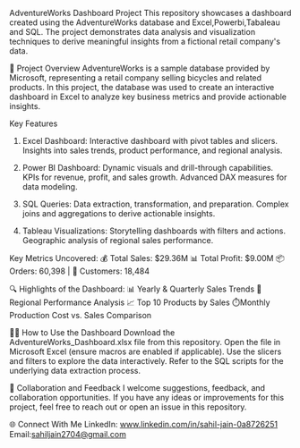 AdventureWorks Dashboard Project
This repository showcases a dashboard created using the AdventureWorks database and Excel,Powerbi,Tabaleau and SQL. The project demonstrates data analysis and visualization techniques to derive meaningful insights from a fictional retail company's data.

🚀 Project Overview
AdventureWorks is a sample database provided by Microsoft, representing a retail company selling bicycles and related products. In this project, the database was used to create an interactive dashboard in Excel to analyze key business metrics and provide actionable insights.

Key Features
1. Excel Dashboard:
Interactive dashboard with pivot tables and slicers.
Insights into sales trends, product performance, and regional analysis.

2. Power BI Dashboard:
Dynamic visuals and drill-through capabilities.
KPIs for revenue, profit, and sales growth.
Advanced DAX measures for data modeling.

3. SQL Queries:
Data extraction, transformation, and preparation.
Complex joins and aggregations to derive actionable insights.

4. Tableau Visualizations:
Storytelling dashboards with filters and actions.
Geographic analysis of regional sales performance.


 Key Metrics Uncovered:
💰 Total Sales: $29.36M
📊 Total Profit: $9.00M
📦 Orders: 60,398 | 👥 Customers: 18,484

🔍 Highlights of the Dashboard:
📊  Yearly & Quarterly Sales Trends
📍Regional Performance Analysis
📈 Top 10 Products by Sales
⏱️Monthly Production Cost vs. Sales Comparison

🧑‍💻 How to Use the Dashboard
Download the AdventureWorks_Dashboard.xlsx file from this repository.
Open the file in Microsoft Excel (ensure macros are enabled if applicable).
Use the slicers and filters to explore the data interactively.
Refer to the SQL scripts for the underlying data extraction process.

🤝 Collaboration and Feedback
I welcome suggestions, feedback, and collaboration opportunities. If you have any ideas or improvements for this project, feel free to reach out or open an issue in this repository.

🌐 Connect With Me
LinkedIn: www.linkedin.com/in/sahil-jain-0a8726251
Email:sahiljain2704@gmail.com

